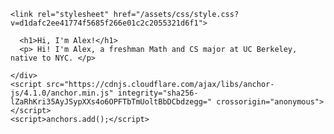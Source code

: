 
<html lang="en-US">
  <head>
    <meta charset="UTF-8">
    <meta http-equiv="X-UA-Compatible" content="IE=edge">
    <meta name="viewport" content="width=device-width, initial-scale=1">

<!-- Begin Jekyll SEO tag v2.5.0 -->
<title>Hi, I’m Alex!</title>
<meta name="generator" content="Jekyll v3.7.4" />
<meta property="og:locale" content="en_US" />
<link rel="canonical" href="https://nyciml.github.io/website" />
<meta property="og:url" content="https://nyciml.github.io/website" />
<meta property="og:site_name" content="Hi, I’m Alex!" />
<script type="application/ld+json">
{"@type":"WebSite","url":"https://nyciml.github.io/website","name":"Hi, I’m NYCIML!","@context":"http://schema.org"}</script>
<!-- End Jekyll SEO tag -->

    <link rel="stylesheet" href="/assets/css/style.css?v=d1dafc2ee41774f5685f266e01c2c2055321d6f1">
  </head>
  <body>
    <div class="container-lg px-3 my-5 markdown-body">
      
      <h1>Hi, I'm Alex!</h1>
      <p> Hi! I'm Alex, a freshman Math and CS major at UC Berkeley, native to NYC. </p>
            
    </div>
    <script src="https://cdnjs.cloudflare.com/ajax/libs/anchor-js/4.1.0/anchor.min.js" integrity="sha256-lZaRhKri35AyJSypXXs4o6OPFTbTmUoltBbDCbdzegg=" crossorigin="anonymous"></script>
    <script>anchors.add();</script>
    
  </body>
</html>











